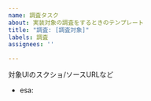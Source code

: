 ```yaml
---
name: 調査タスク
about: 実装対象の調査をするときのテンプレート
title: "調査: [調査対象]"
labels: 調査
assignees: ''

---
```


対象UIのスクショ/ソースURLなど

- esa: 